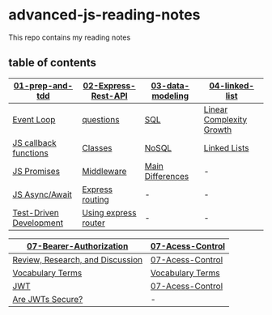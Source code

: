# advanced-js-reading-notes

This repo contains my reading notes

## table of contents

| [01-prep-and-tdd](./01-prep-and-tdd.md)| [02-Express-Rest-API](./02-Express-REST-API.md) | [03-data-modeling](./03-data-modeling.md) | [04-linked-list](./04-linked-lists.md) | 
| --------- | --------- | --------- | --------- |
| [Event Loop](./01-prep-and-tdd.md#event-loop) | [questions](./02-Express-REST-API.md#questions) | [SQL](./03-data-modeling.md#what-is-sql) | [Linear Complexity Growth](./04-linked-lists.md#linear-complexity-growth) | [Authentication](./05-Authentication.md#authentication) |
| [JS callback functions](./01-prep-and-tdd.md#js-callback-functions) | [Classes](./02-Express-REST-API.md#classes) | [NoSQL](./03-data-modeling.md#what-is-nosql-mongodb) | [Linked Lists](./04-linked-lists.md#linked-list) | [Securing Passwords](./05-Authentication.md#securing-passwords) |
| [JS Promises](./01-prep-and-tdd.md#js-promises) | [Middleware](./02-Express-REST-API.md#middleware) | [Main Differences](./03-data-modeling.md#main-differences) | - | [Authentication attacks](./05-Authentication.md#authentication-attacks) |
| [JS Async/Await](./01-prep-and-tdd.md#js-asyncawait) | [Express routing](./02-Express-REST-API.md#express-routing) | - | -  | [Basic Access Authentication](./05-Authentication.md#basic-access-authentication) |
| [Test-Driven Development](./01-prep-and-tdd.md#test-driven-development) | [Using express router](./02-Express-REST-API.md#using-express-router) | -  | - | [OWASP & bcrypt](./05-Authentication.md#owasp-auth-cheatsheet) |

| [07-Bearer-Authorization](./07-Bearer-Authorization.md)| [07-Acess-Control](./08-Access-Control.md) |
| --------- | --------- |
| [Review, Research, and Discussion](./07-Bearer-Authorization.md)| [07-Acess-Control](./08-Access-Control.md#acess-control--access-control-list-acl) |
| [Vocabulary Terms](./07-Bearer-Authorization.md#vocabulary-terms)| [Vocabulary Terms](./08-Access-Control.md#review-research-and-discussion) |
| [JWT](./07-Bearer-Authorization.md#jwt)| [07-Acess-Control](./08-Access-Control.md#bookmarks) |
| [Are JWTs Secure?](./07-Bearer-Authorization.md#are-jwts-secure)| - |

